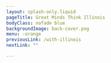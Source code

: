 ```yaml
---
layout: splash-only.liquid
pageTitle: Great Minds Think Illinois
bodyClass: nofade blue
backgroundImage: back-cover.png
menu: -orange
previousLink: /with-illinois
nextLink: ""

---
```

